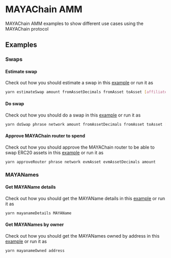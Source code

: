 # MAYAChain AMM

MAYAChain AMM examples to show different use cases using the MAYAChain protocol

## Examples

### Swaps

#### Estimate swap

Check out how you should estimate a swap in this [example]() or run it as

```sh
yarn estimateSwap amount fromAssetDecimals fromAsset toAsset [affiliateAddress] [affiliateBps]
```

#### Do swap

Check out how you should do a swap in this [example]() or run it as

```sh
yarn doSwap phrase network amount fromAssetDecimals fromAsset toAsset [affiliateAddress] [affiliateBps]
```

#### Approve MAYAChain router to spend

Check out how you should approve the MAYAChain router to be able to swap ERC20 assets in this [example]() or run it as

```sh
yarn approveRouter phrase network evmAsset evmAssetDecimals amount
```

### MAYANames

#### Get MAYAName details

Check out how you should get the MAYAName details in this [example]() or run it as

```sh
yarn mayanameDetails MAYAName
```

#### Get MAYANames by owner

Check out how you should get the MAYANames owned by address in this [example]() or run it as

```sh
yarn mayanameOwned address
```